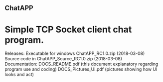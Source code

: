## ChatAPP
# Simple TCP Socket client chat program.
Releases:
Executable for windows ChatAPP_RC1.0.zip (2018-03-08)</br>
Source code in ChatAPP_Source_RC1.0.zip (2018-03-08)</br>
Documentation:
DOCS_README.pdf 	     (this document explanatory regarding program use and coding)
DOCS_Pictures_UI.pdf	 (pictures showing how UI looks and act)
